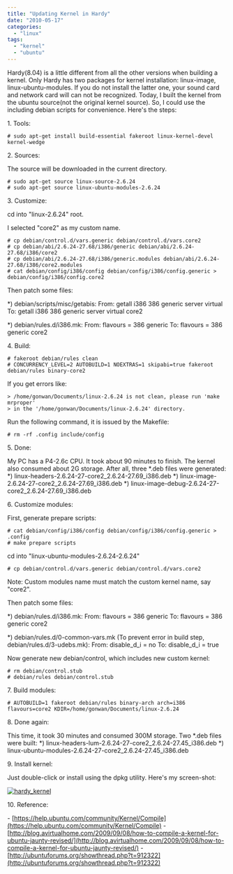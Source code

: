 ```yaml
---
title: "Updating Kernel in Hardy"
date: "2010-05-17"
categories: 
  - "linux"
tags: 
  - "kernel"
  - "ubuntu"
---
```


Hardy(8.04) is a little different from all the other versions when building a kernel. Only Hardy has two packages for kernel installation: linux-image, linux-ubuntu-modules. If you do not install the latter one, your sound card and network card will can not be recognized. Today, I built the kernel from the ubuntu source(not the original kernel source). So, I could use the including debian scripts for convenience. Here's the steps:

1\. Tools:

```
# sudo apt-get install build-essential fakeroot linux-kernel-devel kernel-wedge
```

2\. Sources:

The source will be downloaded in the current directory.

```
# sudo apt-get source linux-source-2.6.24
# sudo apt-get source linux-ubuntu-modules-2.6.24
```

3\. Customize:

cd into "linux-2.6.24" root.

I selected "core2" as my custom name.

```
# cp debian/control.d/vars.generic debian/control.d/vars.core2
# cp debian/abi/2.6.24-27.68/i386/generic debian/abi/2.6.24-27.68/i386/core2
# cp debian/abi/2.6.24-27.68/i386/generic.modules debian/abi/2.6.24-27.68/i386/core2.modules
# cat debian/config/i386/config debian/config/i386/config.generic > debian/config/i386/config.core2
```

Then patch some files:

\*) debian/scripts/misc/getabis: From: getall i386 386 generic server virtual To: getall i386 386 generic server virtual core2

\*) debian/rules.d/i386.mk: From: flavours = 386 generic To: flavours = 386 generic core2

4\. Build:

```
# fakeroot debian/rules clean
# CONCURRENCY_LEVEL=2 AUTOBUILD=1 NOEXTRAS=1 skipabi=true fakeroot debian/rules binary-core2
```

If you get errors like:

```
> /home/gonwan/Documents/linux-2.6.24 is not clean, please run 'make mrproper'
> in the '/home/gonwan/Documents/linux-2.6.24' directory.
```

Run the following command, it is issued by the Makefile:

```
# rm -rf .config include/config
```

5\. Done:

My PC has a P4-2.6c CPU. It took about 90 minutes to finish. The kernel also consumed about 2G storage. After all, three \*.deb files were generated: \*) linux-headers-2.6.24-27-core2\_2.6.24-27.69\_i386.deb \*) linux-image-2.6.24-27-core2\_2.6.24-27.69\_i386.deb \*) linux-image-debug-2.6.24-27-core2\_2.6.24-27.69\_i386.deb

6\. Customize modules:

First, generate prepare scripts:

```
# cat debian/config/i386/config debian/config/i386/config.generic > .config
# make prepare scripts
```

cd into "linux-ubuntu-modules-2.6.24-2.6.24"

```
# cp debian/control.d/vars.generic debian/control.d/vars.core2
```

Note: Custom modules name must match the custom kernel name, say "core2".

Then patch some files:

\*) debian/rules.d/i386.mk: From: flavours = 386 generic To: flavours = 386 generic core2

\*) debian/rules.d/0-common-vars.mk (To prevent error in build step, debian/rules.d/3-udebs.mk): From: disable\_d\_i = no To: disable\_d\_i = true

Now generate new debian/control, which includes new custom kernel:

```
# rm debian/control.stub
# debian/rules debian/control.stub
```

7\. Build modules:

```
# AUTOBUILD=1 fakeroot debian/rules binary-arch arch=i386 flavours=core2 KDIR=/home/gonwan/Documents/linux-2.6.24
```

8\. Done again:

This time, it took 30 minutes and consumed 300M storage. Two \*.deb files were built: \*) linux-headers-lum-2.6.24-27-core2\_2.6.24-27.45\_i386.deb \*) linux-ubuntu-modules-2.6.24-27-core2\_2.6.24-27.45\_i386.deb

9\. Install kernel:

Just double-click or install using the dpkg utility. Here's my screen-shot:

[![hardy_kernel](images/4616309778_6ffc815e60_z.jpg)](http://www.flickr.com/photos/gonwan1985/4616309778 "hardy_kernel by Binhao Qian, on Flickr")

10\. Reference:

\- [https://help.ubuntu.com/community/Kernel/Compile](https://help.ubuntu.com/community/Kernel/Compile) - [http://blog.avirtualhome.com/2009/09/08/how-to-compile-a-kernel-for-ubuntu-jaunty-revised/](http://blog.avirtualhome.com/2009/09/08/how-to-compile-a-kernel-for-ubuntu-jaunty-revised/) - [http://ubuntuforums.org/showthread.php?t=912322](http://ubuntuforums.org/showthread.php?t=912322)
